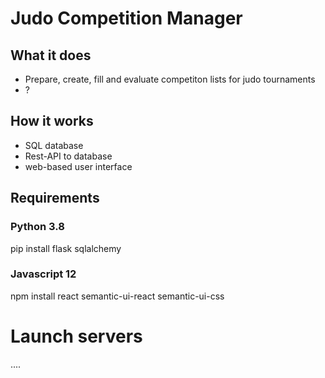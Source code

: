 # Judo Competition Manager

## What it does

- Prepare, create, fill and evaluate competiton lists for judo tournaments
- ?


## How it works

- SQL database
- Rest-API to database
- web-based user interface

## Requirements

### Python 3.8
pip install flask sqlalchemy

### Javascript 12
npm install react semantic-ui-react semantic-ui-css


# Launch servers

....